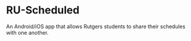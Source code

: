 RU-Scheduled
============

An Android/iOS app that allows Rutgers students to share their schedules with one another.